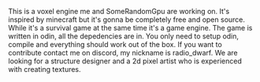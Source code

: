 This is a voxel engine me and SomeRandomGpu are working on. 
It's inspired by minecraft but it's gonna be completely free and open source. 
While it's a survival game at the same time it's a game engine. 
The game is written in odin, all the depedencies are in. You only need to setup odin, compile and everything should work out of the box.
If you want to contribute contact me on discord, my nickname is radio_dwarf. 
We are looking for a structure designer and a 2d pixel artist who is experienced with creating textures.
